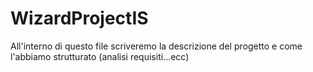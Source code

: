 # WizardProjectIS
All'interno di questo file scriveremo la descrizione del progetto e come l'abbiamo strutturato (analisi requisiti...ecc)